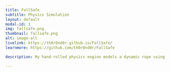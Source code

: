 ```yaml
---
title: FallSafe
subtitle: Physics Simulation
layout: default
modal-id: 1
img: fallsafe.png
thumbnail: fallsafe.png
alt: image-alt
livelink: https://th0r0nd0r.github.io/FallSafe/
learnmore: https://github.com/th0r0nd0r/FallSafe

description: My hand-rolled physics engine models a dynamic rope using only vanilla JavaScript. The simulation tests the strength of climbing protection in a lead fall.

---
```

